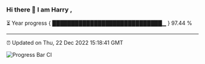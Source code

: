### Hi there 👋 I am Harry , 

⏳ Year progress { █████████████████████████████▁ } 97.44 %

---

⏰ Updated on Thu, 22 Dec 2022 15:18:41 GMT

![Progress Bar CI](https://github.com/duykhang68/duykhang68/workflows/Progress%20Bar%20CI/badge.svg)
